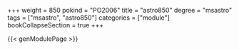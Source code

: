 +++
weight = 850
pokind = "PO2006"
title = "astro850"
degree = "msastro"
tags = ["msastro", "astro850"]
categories = ["module"]
bookCollapseSection = true
+++

{{< genModulePage >}}
